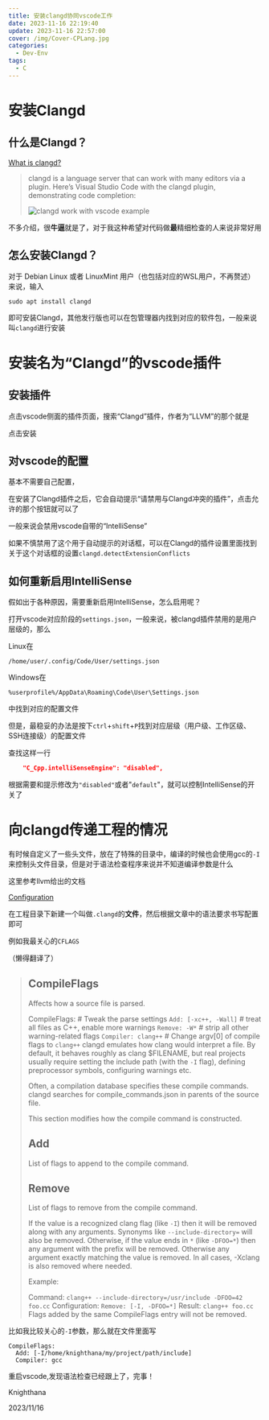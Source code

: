 ```yaml
---
title: 安装clangd协同vscode工作
date: 2023-11-16 22:19:40
update: 2023-11-16 22:57:00
cover: /img/Cover-CPLang.jpg
categories:
  - Dev-Env
tags:
  - C
---
```


# 安装Clangd

## 什么是Clangd？

[What is clangd?](https://clangd.llvm.org/)

> clangd is a language server that can work with many editors via a plugin. Here’s Visual Studio Code with the clangd plugin, demonstrating code completion:
>
> ![clangd work with vscode example](https://clangd.llvm.org/screenshots/basic_completion.png)

不多介绍，很**牛逼**就是了，对于我这种希望对代码做**最**精细检查的人来说非常好用

## 怎么安装Clangd？

对于 Debian Linux 或者 LinuxMint 用户（也包括对应的WSL用户，不再赘述）来说，输入

```shell
sudo apt install clangd
```

即可安装Clangd，其他发行版也可以在包管理器内找到对应的软件包，一般来说叫`clangd`进行安装

# 安装名为“Clangd”的vscode插件

## 安装插件

点击vscode侧面的插件页面，搜索“Clangd”插件，作者为“LLVM”的那个就是

点击安装

## 对vscode的配置

基本不需要自己配置，

在安装了Clangd插件之后，它会自动提示“请禁用与Clangd冲突的插件”，点击允许的那个按钮就可以了

一般来说会禁用vscode自带的“IntelliSense”

如果不慎禁用了这个用于自动提示的对话框，可以在Clangd的插件设置里面找到关于这个对话框的设置`clangd.detectExtensionConflicts`

## 如何重新启用IntelliSense

假如出于各种原因，需要重新启用IntelliSense，怎么启用呢？

打开vscode对应阶段的`settings.json`，一般来说，被clangd插件禁用的是用户层级的，那么

Linux在

```Path
/home/user/.config/Code/User/settings.json
```

Windows在

```Path
%userprofile%/AppData\Roaming\Code\User\Settings.json
```

中找到对应的配置文件

但是，最稳妥的办法是按下`ctrl`+`shift`+`P`找到对应层级（用户级、工作区级、SSH连接级）的配置文件

查找这样一行

```json
    "C_Cpp.intelliSenseEngine": "disabled",
```

根据需要和提示修改为`"disabled"`或者"`default`"，就可以控制IntelliSense的开关了

# 向clangd传递工程的情况

有时候自定义了一些头文件，放在了特殊的目录中，编译的时候也会使用gcc的`-I`来控制头文件目录，但是对于语法检查程序来说并不知道编译参数是什么

这里参考llvm给出的文档

[Configuration](https://clangd.llvm.org/config.html)

在工程目录下新建一个叫做`.clangd`的**文件**，然后根据文章中的语法要求书写配置即可

例如我最关心的`CFLAGS`

（懒得翻译了）

> ## CompileFlags
> Affects how a source file is parsed.
> 
> CompileFlags:                     # Tweak the parse settings
>   `Add: [-xc++, -Wall]`             # treat all files as C++, enable more warnings
>   `Remove: -W*`                     # strip all other warning-related flags
>   `Compiler: clang++`               # Change argv[0] of compile flags to `clang++`
> clangd emulates how clang would interpret a file. By default, it behaves roughly as clang $FILENAME, but real projects usually require setting the include path (with the `-I` flag), defining preprocessor symbols, configuring warnings etc.
>
> Often, a compilation database specifies these compile commands. clangd searches for compile_commands.json in parents of the source file.
>
> This section modifies how the compile command is constructed.
>
> ## Add
> List of flags to append to the compile command.
>
> ## Remove
> List of flags to remove from the compile command.
>
> If the value is a recognized clang flag (like `-I`) then it will be removed along with any arguments. Synonyms like `--include-directory=` will also be removed.
> Otherwise, if the value ends in `*` (like `-DFOO=*`) then any argument with the prefix will be removed.
> Otherwise any argument exactly matching the value is removed.
> In all cases, -Xclang is also removed where needed.
>
> Example:
>
> Command: `clang++ --include-directory=/usr/include -DFOO=42 foo.cc`
> Configuration: `Remove: [-I, -DFOO=*]`
> Result: `clang++ foo.cc`
> Flags added by the same CompileFlags entry will not be removed.

比如我比较关心的`-I`参数，那么就在文件里面写

```.clangd
CompileFlags:
  Add: [-I/home/knighthana/my/project/path/include]
  Compiler: gcc
```

重启vscode,发现语法检查已经跟上了，完事！

Knighthana

2023/11/16
